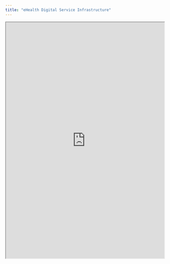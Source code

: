 ```yaml
---
title: "eHealth Digital Service Infrastructure"
---
```



<iframe height="750" width="100%" src="https://ewelton.github.io/ktest/wiki.html#eHealth%20Digital%20Service%20Infrastructure"></iframe>
